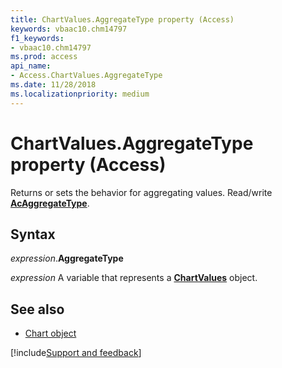```yaml
---
title: ChartValues.AggregateType property (Access)
keywords: vbaac10.chm14797
f1_keywords:
- vbaac10.chm14797
ms.prod: access
api_name:
- Access.ChartValues.AggregateType
ms.date: 11/28/2018
ms.localizationpriority: medium
---
```



# ChartValues.AggregateType property (Access)

Returns or sets the behavior for aggregating values. Read/write **[AcAggregateType](Access.AcAggregateType.md)**.


## Syntax

_expression_.**AggregateType**

_expression_ A variable that represents a **[ChartValues](Access.ChartValues.md)** object.


## See also

- [Chart object](Access.Chart.md)

[!include[Support and feedback](~/includes/feedback-boilerplate.md)]